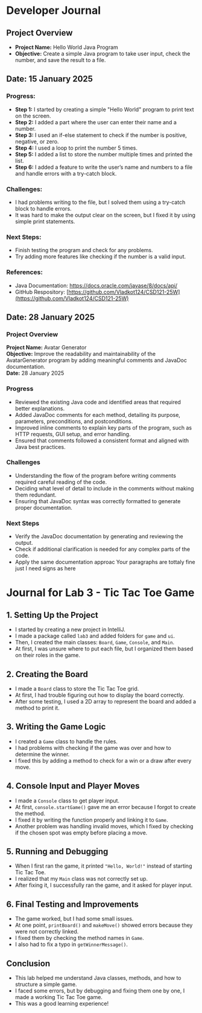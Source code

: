 # Developer Journal

## Project Overview
- **Project Name:** Hello World Java Program
- **Objective:** Create a simple Java program to take user input, check the number, and save the result to a file.

## Date: 15 January 2025

### Progress:
- **Step 1:** I started by creating a simple "Hello World" program to print text on the screen.
- **Step 2:** I added a part where the user can enter their name and a number.
- **Step 3:** I used an if-else statement to check if the number is positive, negative, or zero.
- **Step 4:** I used a loop to print the number 5 times.
- **Step 5:** I added a list to store the number multiple times and printed the list.
- **Step 6:** I added a feature to write the user’s name and numbers to a file and handle errors with a try-catch block.

### Challenges:
- I had problems writing to the file, but I solved them using a try-catch block to handle errors.
- It was hard to make the output clear on the screen, but I fixed it by using simple print statements.

### Next Steps:
- Finish testing the program and check for any problems.
- Try adding more features like checking if the number is a valid input.

### References:
- Java Documentation: https://docs.oracle.com/javase/8/docs/api/
- GitHub Respository: [https://github.com/Vladkot124/CSD121-25W](https://github.com/Vladkot124/CSD121-25W)

## Date: 28 January 2025


### Project Overview
**Project Name:** Avatar Generator  
**Objective:** Improve the readability and maintainability of the AvatarGenerator program by adding meaningful comments and JavaDoc documentation.  
**Date:** 28 January 2025

### Progress
- Reviewed the existing Java code and identified areas that required better explanations.
- Added JavaDoc comments for each method, detailing its purpose, parameters, preconditions, and postconditions.
- Improved inline comments to explain key parts of the program, such as HTTP requests, GUI setup, and error handling.
- Ensured that comments followed a consistent format and aligned with Java best practices.
### Challenges
- Understanding the flow of the program before writing comments required careful reading of the code.
- Deciding what level of detail to include in the comments without making them redundant.
- Ensuring that JavaDoc syntax was correctly formatted to generate proper documentation.

### Next Steps
- Verify the JavaDoc documentation by generating and reviewing the output.
- Check if additional clarification is needed for any complex parts of the code.
- Apply the same documentation approac        Your paragraphs are tottaly fine just I need signs as here

# Journal for Lab 3 - Tic Tac Toe Game

## 1. Setting Up the Project
- I started by creating a new project in IntelliJ.
- I made a package called `lab3` and added folders for `game` and `ui`.
- Then, I created the main classes: `Board`, `Game`, `Console`, and `Main`.
- At first, I was unsure where to put each file, but I organized them based on their roles in the game.

## 2. Creating the Board
- I made a `Board` class to store the Tic Tac Toe grid.
- At first, I had trouble figuring out how to display the board correctly.
- After some testing, I used a 2D array to represent the board and added a method to print it.

## 3. Writing the Game Logic
- I created a `Game` class to handle the rules.
- I had problems with checking if the game was over and how to determine the winner.
- I fixed this by adding a method to check for a win or a draw after every move.

## 4. Console Input and Player Moves
- I made a `Console` class to get player input.
- At first, `console.startGame()` gave me an error because I forgot to create the method.
- I fixed it by writing the function properly and linking it to `Game`.
- Another problem was handling invalid moves, which I fixed by checking if the chosen spot was empty before placing a move.

## 5. Running and Debugging
- When I first ran the game, it printed `"Hello, World!"` instead of starting Tic Tac Toe.
- I realized that my `Main` class was not correctly set up.
- After fixing it, I successfully ran the game, and it asked for player input.

## 6. Final Testing and Improvements
- The game worked, but I had some small issues.
- At one point, `printBoard()` and `makeMove()` showed errors because they were not correctly linked.
- I fixed them by checking the method names in `Game`.
- I also had to fix a typo in `getWinnerMessage()`.

## Conclusion
- This lab helped me understand Java classes, methods, and how to structure a simple game.
- I faced some errors, but by debugging and fixing them one by one, I made a working Tic Tac Toe game.
- This was a good learning experience!  
